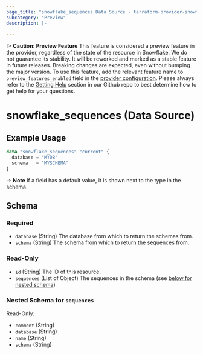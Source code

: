 ```yaml
---
page_title: "snowflake_sequences Data Source - terraform-provider-snowflake"
subcategory: "Preview"
description: |-
  
---
```


!> **Caution: Preview Feature** This feature is considered a preview feature in the provider, regardless of the state of the resource in Snowflake. We do not guarantee its stability. It will be reworked and marked as a stable feature in future releases. Breaking changes are expected, even without bumping the major version. To use this feature, add the relevant feature name to `preview_features_enabled` field in the [provider configuration](https://registry.terraform.io/providers/snowflakedb/snowflake/latest/docs#schema). Please always refer to the [Getting Help](https://github.com/snowflakedb/terraform-provider-snowflake?tab=readme-ov-file#getting-help) section in our Github repo to best determine how to get help for your questions.

# snowflake_sequences (Data Source)



## Example Usage

```terraform
data "snowflake_sequences" "current" {
  database = "MYDB"
  schema   = "MYSCHEMA"
}
```

-> **Note** If a field has a default value, it is shown next to the type in the schema.

<!-- schema generated by tfplugindocs -->
## Schema

### Required

- `database` (String) The database from which to return the schemas from.
- `schema` (String) The schema from which to return the sequences from.

### Read-Only

- `id` (String) The ID of this resource.
- `sequences` (List of Object) The sequences in the schema (see [below for nested schema](#nestedatt--sequences))

<a id="nestedatt--sequences"></a>
### Nested Schema for `sequences`

Read-Only:

- `comment` (String)
- `database` (String)
- `name` (String)
- `schema` (String)
